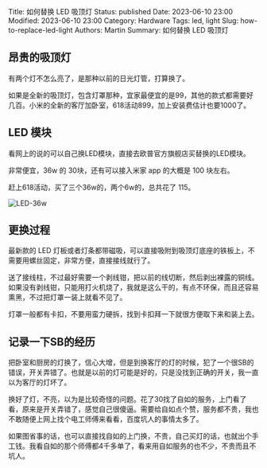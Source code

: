 Title: 如何替换 LED 吸顶灯
Status: published
Date: 2023-06-10 23:00
Modified: 2023-06-10 23:00
Category: Hardware
Tags: led, light
Slug: how-to-replace-led-light
Authors: Martin
Summary: 如何替换 LED 吸顶灯

## 昂贵的吸顶灯

有两个灯不怎么亮了，是那种以前的日光灯管，打算换了。

如果是全新的吸顶灯，包含灯罩那种，宜家最便宜的是99，其他的款式都需要好几百。小米的全新的客厅加卧室，618活动899，加上安装费估计也要1000了。

## LED 模块

看网上的说的可以自己换LED模块，直接去欧普官方旗舰店买替换的LED模块。

非常便宜，36w 的 30块，还有可以接入米家 app 的大概是 100 块左右。

赶上618活动，买了三个36w的，两个6w的，总共花了 115。

![LED-36w](../images/led-36w.jpg)

## 更换过程

最新款的 LED 灯板或者灯条都带磁吸，可以直接吸附到吸顶灯底座的铁板上，不需要用螺丝固定，非常方便，直接接线就行了。

送了接线柱，不过最好需要一个剥线钳，把以前的线切断，然后剥出裸露的铜线。如果没有剥线钳，只能用打火机烧了，我就是这么干的，有点不环保，而且还容易熏黑，不过把灯罩一装上就看不见了。

灯罩一般都有卡扣，不要用蛮力硬拆，找到卡扣拜一下就很方便取下来和装上去。

## 记录一下SB的经历

把卧室和厨房的灯换了，信心大增，但是到换客厅的灯的时候，犯了一个很SB的错误，开关弄错了。也就是以前的灯可能是好的，只是没找到正确的开关，我一直以为客厅的灯坏了。

换好了灯，不亮，以为是比较奇怪的问题。花了30找了自如的服务，上门看了看，原来是开关弄错了，感觉自己很傻逼。需要给自如点个赞，服务都不贵，我也不敢随便上网上找个电工师傅来看看，百度坑人的事情太多了。

如果图省事的话，也可以直接找自如的上门换，不贵，自己买灯的话，也就出个手工钱。我看自如的那个师傅都4千多单了，看来用自如服务的也不少，不贵而且不坑人。

